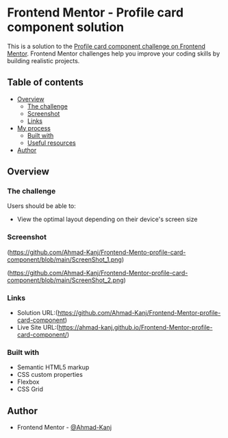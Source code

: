# Frontend Mentor - Profile card component solution

This is a solution to the [Profile card component challenge on Frontend Mentor](https://www.frontendmentor.io/challenges/profile-card-component-cfArpWshJ). Frontend Mentor challenges help you improve your coding skills by building realistic projects.

## Table of contents

- [Overview](#overview)
  - [The challenge](#the-challenge)
  - [Screenshot](#screenshot)
  - [Links](#links)
- [My process](#my-process)
  - [Built with](#built-with)
  - [Useful resources](#useful-resources)
- [Author](#author)

## Overview

### The challenge

Users should be able to:

- View the optimal layout depending on their device's screen size

### Screenshot

(https://github.com/Ahmad-Kanj/Frontend-Mento-profile-card-component/blob/main/ScreenShot_1.png)

(https://github.com/Ahmad-Kanj/Frontend-Mentor-profile-card-component/blob/main/ScreenShot_2.png)

### Links

- Solution URL:(https://github.com/Ahmad-Kanj/Frontend-Mentor-profile-card-component)
- Live Site URL:(https://ahmad-kanj.github.io/Frontend-Mentor-profile-card-component/)

### Built with

- Semantic HTML5 markup
- CSS custom properties
- Flexbox
- CSS Grid

## Author

- Frontend Mentor - [@Ahmad-Kanj](https://www.frontendmentor.io/profile/Ahmad-Kanj)
